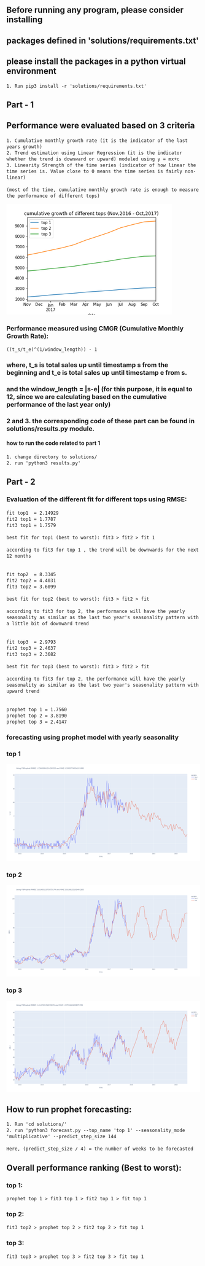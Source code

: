 ## Before running any program, please consider installing 
## packages defined in 'solutions/requirements.txt'
## please install the packages in a python virtual environment
    1. Run pip3 install -r 'solutions/requirements.txt'

## Part - 1
## Performance were evaluated based on 3 criteria
    1. Cumulative monthly growth rate (it is the indicator of the last years growth)
    2. Trend estimation using Linear Regression (it is the indicator whether the trend is downward or upward) modeled using y = mx+c
    3. Linearity Strength of the time series (indicator of how linear the time series is. Value close to 0 means the time series is fairly non-linear)

    (most of the time, cumulative monthly growth rate is enough to measure the performance of different tops)

![cgr](/solutions/plot_images/cgr_top.png)

### Performance measured using CMGR (Cumulative Monthly Growth Rate): 

    ((t_s/t_e)^(1/window_length)) - 1

### where, t_s is total sales up until timestamp s from the beginning and t_e is total sales up until timestamp  e from s.
### and the window_length = |s-e| (for this purpose, it is equal to 12, since we are calculating based on the cumulative performance of the last year only)

### 2 and 3. the corresponding code of these part can be found in solutions/results.py module.

#### how to run the code related to part 1

    1. change directory to solutions/
    2. run 'python3 results.py'

## Part - 2 

### Evaluation of the different fit for different tops using RMSE:

    fit top1  = 2.14929
    fit2 top1 = 1.7787
    fit3 top1 = 1.7579
    
    best fit for top1 (best to worst): fit3 > fit2 > fit 1 
    
    according to fit3 for top 1 , the trend will be downwards for the next 12 months


    fit top2  = 8.3345
    fit2 top2 = 4.4031
    fit3 top2 = 3.6099

    best fit for top2 (best to worst): fit3 > fit2 > fit

    according to fit3 for top 2, the performance will have the yearly seasonality as similar as the last two year's seasonality pattern with a little bit of downward trend


    fit top3  = 2.9793
    fit2 top3 = 2.4637
    fit3 top3 = 2.3682

    best fit for top3 (best to worst): fit3 > fit2 > fit

    according to fit3 for top 2, the performance will have the yearly seasonality as similar as the last two year's seasonality pattern with upward trend


    prophet top 1 = 1.7560
    prophet top 2 = 3.8190
    prophet top 3 = 2.4147



### forecasting using prophet model with yearly seasonality

### top 1
![forecasted top 1](/solutions/plot_images/prophet_top1.png)
### top 2
![forecasted top 2](/solutions/plot_images/prophet_top2.png)
### top 3
![forecasted top 2](/solutions/plot_images/prophet_top3.png)

    
## How to run prophet forecasting:

    1. Run 'cd solutions/'
    2. run 'python3 forecast.py --top_name 'top 1' --seasonality_mode 'multiplicative' --predict_step_size 144

    Here, (predict_step_size / 4) = the number of weeks to be forecasted



## Overall performance ranking (Best to worst): 

### top 1:

    prophet top 1 > fit3 top 1 > fit2 top 1 > fit top 1

### top 2:

    fit3 top2 > prophet top 2 > fit2 top 2 > fit top 1

### top 3:

    fit3 top3 > prophet top 3 > fit2 top 3 > fit top 1
    

